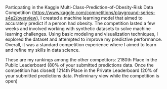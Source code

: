 Particpating in the Kaggle Multi-Class-Prediction-of-Obesity-Risk Data Competition (https://www.kaggle.com/competitions/playground-series-s4e2/overview), I created a machine learning model that aimed to accurately predict if a person had obesity. The competition lasted a few weeks and involved working with synthetic datasets to solve machine learning challenges. Using basic modeling and visualization techniques, I explored the dataset and attempted to improve my predictive performance. Overall, it was a standard competition experience where I aimed to learn and refine my skills in data science.

These are my rankings among the other competitors:
2180th Place in the Public Leaderboard (80% of your submitted predictions data. Once the competition has closed)
1214th Place in the Private Leaderboard (20% of your submitted predictions data. Preliminary view while the competition is open)
